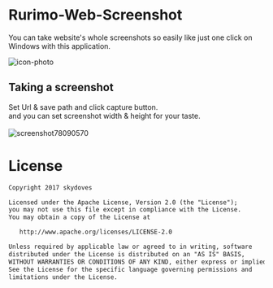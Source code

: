 # Rurimo-Web-Screenshot
You can take website's whole screenshots so easily like just one click on Windows with this application.

![icon-photo](https://user-images.githubusercontent.com/24237865/31319001-4c8b46ec-ac96-11e7-8a54-686a3e299909.png)

## Taking a screenshot
Set Url & save path and click capture button.  <br>
and you can set screenshot width & height for your taste. <br><br>
![screenshot78090570](https://user-images.githubusercontent.com/24237865/31319036-eb532d3a-ac96-11e7-9040-452ba81896b2.png)

# License
```xml
Copyright 2017 skydoves

Licensed under the Apache License, Version 2.0 (the "License");
you may not use this file except in compliance with the License.
You may obtain a copy of the License at

   http://www.apache.org/licenses/LICENSE-2.0

Unless required by applicable law or agreed to in writing, software
distributed under the License is distributed on an "AS IS" BASIS,
WITHOUT WARRANTIES OR CONDITIONS OF ANY KIND, either express or implied.
See the License for the specific language governing permissions and
limitations under the License.
```

